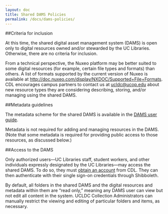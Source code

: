 ```yaml
---
layout: doc
title: Shared DAMS Policies
permalink: /docs/dams-policies/
---
```


##Criteria for inclusion

At this time, the shared digital asset management system (DAMS) is open only to digital resources owned and/or stewarded by the UC Libraries. Otherwise, there are no criteria for inclusion.

From a technical perspective, the Nuxeo platform may be better suited to some digital resources (for example, certain file types and formats) than others. A list of formats supported by the current version of Nuxeo is available at http://doc.nuxeo.com/display/NXDOC/Supported+File+Formats. CDL encourages campus partners to contact us at ucldc@ucop.edu about new resource types they are considering describing, storing, and/or managing using the shared DAMS.

##Metadata guidelines

The metadata scheme for the shared DAMS is available in the [DAMS user guide](../dams/metadata-model/).

Metadata is not required for adding and managing resources in the DAMS. (Note that some metadata is required for providing public access to those resources, as discussed below.)

##Access to the DAMS

Only authorized users—UC Libraries staff, student workers, and other individuals expressly designated by the UC Libraries—may access the shared DAMS. To do so, they must [obtain an account](../create-account) from CDL. They can then authenticate with their single sign-on credentials through Shibboleth.

By default, all folders in the shared DAMS and the digital resources and metadata within them are “read only,” meaning any DAMS user can view but not edit all content in the system. UCLDC Collection Administrators can manually restrict the viewing and editing of particular folders and items, as necessary.
